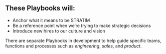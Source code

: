 ## These Playbooks will:

* Anchor what it means to be STRATIM
* Be a reference point when we’re trying to make strategic decisions
* Introduce new hires to our culture and vision

There are separate Playbooks in development to help guide specific teams, functions and processes such as _engineering_, _sales_, and _product_.

